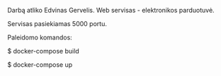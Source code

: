 Darbą atliko Edvinas Gervelis. Web servisas - elektronikos parduotuvė.

Servisas pasiekiamas 5000 portu.

Paleidomo komandos:

$ docker-compose build

$ docker-compose up
